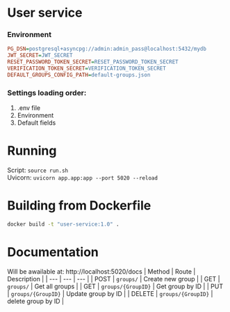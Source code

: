 # User service

### Environment
```ini
PG_DSN=postgresql+asyncpg://admin:admin_pass@localhost:5432/mydb
JWT_SECRET=JWT_SECRET
RESET_PASSWORD_TOKEN_SECRET=RESET_PASSWORD_TOKEN_SECRET
VERIFICATION_TOKEN_SECRET=VERIFICATION_TOKEN_SECRET
DEFAULT_GROUPS_CONFIG_PATH=default-groups.json
```

### Settings loading order:
1. .env file
2. Environment
3. Default fields

# Running
Script: `source run.sh`\
Uvicorn: `uvicorn app.app:app --port 5020 --reload`

# Building from Dockerfile
```bash
docker build -t "user-service:1.0" .
```

# Documentation
Will be awailable at: http://localhost:5020/docs
| Method | Route | Description |
| --- | --- | --- |
| POST | `groups/` | Create new group |
| GET | `groups/` | Get all groups |
| GET | `groups/{GroupID}` | Get group by ID |
| PUT | `groups/{GroupID}` | Update group by ID |
| DELETE | `groups/{GroupID}` | delete group by ID |